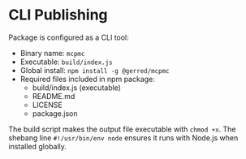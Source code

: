# CLI Publishing

Package is configured as a CLI tool:
- Binary name: `mcpmc`
- Executable: `build/index.js` 
- Global install: `npm install -g @gerred/mcpmc`
- Required files included in npm package:
  - build/index.js (executable)
  - README.md
  - LICENSE
  - package.json

The build script makes the output file executable with `chmod +x`. The shebang line `#!/usr/bin/env node` ensures it runs with Node.js when installed globally.
